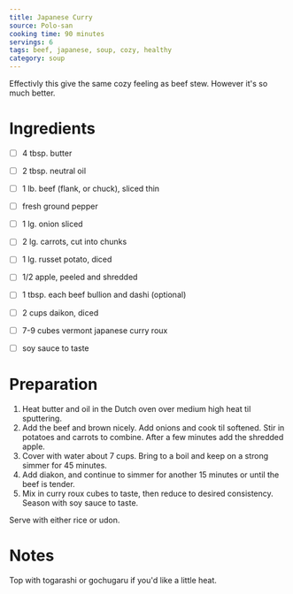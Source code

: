 ```yaml
---
title: Japanese Curry
source: Polo-san
cooking time: 90 minutes
servings: 6
tags: beef, japanese, soup, cozy, healthy
category: soup
---
```


Effectivly this give the same cozy feeling as beef stew. However it's so much better.

Ingredients
===========

* [ ] 4 tbsp. butter
* [ ] 2 tbsp. neutral oil
* [ ] 1 lb. beef (flank, or chuck), sliced thin
* [ ] fresh ground pepper
* [ ] 1 lg. onion sliced
* [ ] 2 lg. carrots, cut into chunks
* [ ] 1 lg. russet potato, diced
* [ ] 1/2 apple, peeled and shredded
* [ ] 1 tbsp. each beef bullion and dashi (optional)
* [ ] 2 cups daikon, diced
* [ ] 7-9 cubes vermont japanese curry roux
* [ ] soy sauce to taste


Preparation
===========
1. Heat butter and oil in the Dutch oven over medium high heat til sputtering.
2. Add the beef and brown nicely. Add onions and cook til softened. Stir in potatoes and carrots to combine. After a few minutes add the shredded apple.
3. Cover with water about 7 cups. Bring to a boil and keep on a strong simmer for 45 minutes.
4. Add diakon, and continue to simmer for another 15 minutes or until the beef is tender.
5. Mix in curry roux cubes to taste, then reduce to desired consistency. Season with soy sauce to taste.

Serve with either rice or udon.

Notes
=====

Top with togarashi or gochugaru if you'd like a little heat.
    
